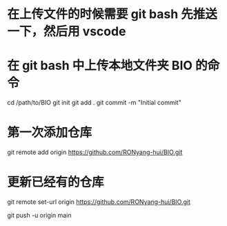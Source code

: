 # 在上传文件的时候需要 git bash 先推送一下，然后用 vscode

# 在 git bash 中上传本地文件夹 BIO 的命令

cd /path/to/BIO
git init
git add .
git commit -m "Initial commit"

# 第一次添加仓库

git remote add origin https://github.com/RONyang-hui/BIO.git

# 更新已经有的仓库

git remote set-url origin https://github.com/RONyang-hui/BIO.git

git push -u origin main
